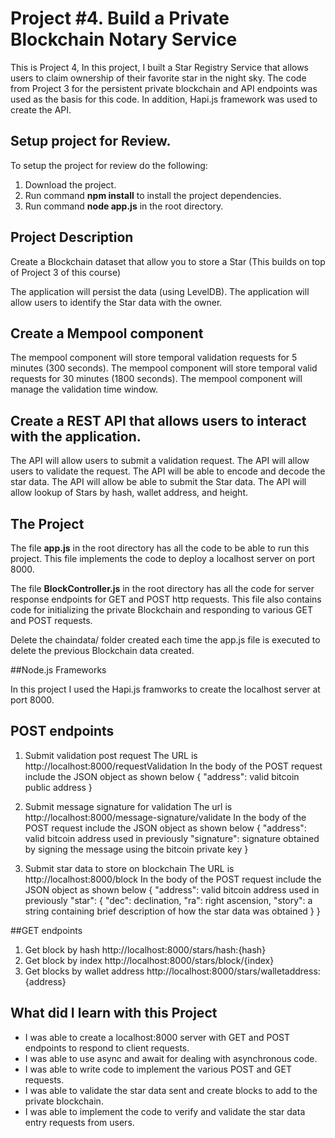 # Project #4. Build a Private Blockchain Notary Service

This is Project 4, In this project, I built a Star Registry Service that allows users to claim ownership of their favorite star in the night sky. The code from Project 3 for the persistent private blockchain and API endpoints was used as the basis for this code. In addition, Hapi.js framework was used to create the API.

## Setup project for Review.

To setup the project for review do the following:
1. Download the project.
2. Run command __npm install__ to install the project dependencies.
3. Run command __node app.js__ in the root directory.

## Project Description

Create a Blockchain dataset that allow you to store a Star (This builds on top of Project 3 of this course)

The application will persist the data (using LevelDB).
The application will allow users to identify the Star data with the owner.

## Create a Mempool component

The mempool component will store temporal validation requests for 5 minutes (300 seconds).
The mempool component will store temporal valid requests for 30 minutes (1800 seconds).
The mempool component will manage the validation time window.

## Create a REST API that allows users to interact with the application.

The API will allow users to submit a validation request.
The API will allow users to validate the request.
The API will be able to encode and decode the star data.
The API will allow be able to submit the Star data.
The API will allow lookup of Stars by hash, wallet address, and height.


## The Project

The file __app.js__ in the root directory has all the code to be able to run this project. This file implements the code to deploy a localhost server on port 8000.

The file __BlockController.js__ in the root directory has all the code for server response endpoints for GET and POST http requests. This file also contains code for initializing the private Blockchain and responding to various GET and POST requests.

Delete the chaindata/ folder created each time the app.js file is executed to delete the previous Blockchain data created.


##Node.js Frameworks

In this project I used the Hapi.js framworks to create the localhost server at port 8000.

## POST endpoints

1. Submit validation post request
    The URL is http://localhost:8000/requestValidation
    In the body of the POST request include the JSON object as shown below
    {
      "address": valid bitcoin public address
    }

2. Submit message signature for validation
    The url is http://localhost:8000/message-signature/validate
    In the body of the POST request include the JSON object as shown below
    {
      "address": valid bitcoin address used in previously
      "signature": signature obtained by signing the message using the bitcoin private key
    }

3. Submit star data to store on blockchain
    The URL is http://localhost:8000/block
    In the body of the POST request include the JSON object as shown below
    {
      "address": valid bitcoin address used in previously
      "star": {
            "dec": declination,
            "ra": right ascension,
            "story": a string containing brief description of how the star data was obtained
        }
    }

##GET endpoints

1. Get block by hash
    http://localhost:8000/stars/hash:{hash}
2. Get block by index
    http://localhost:8000/stars/block/{index}
3. Get blocks by wallet address
    http://localhost:8000/stars/walletaddress:{address}

## What did I learn with this Project

* I was able to create a localhost:8000 server with GET and POST endpoints to respond to client requests.
* I was able to use async and await for dealing with asynchronous code.
* I was able to write code to implement the various POST and GET requests.
* I was able to validate the star data sent and create blocks to add to the private blockchain.
* I was able to implement the code to verify and validate the star data entry requests from users.
